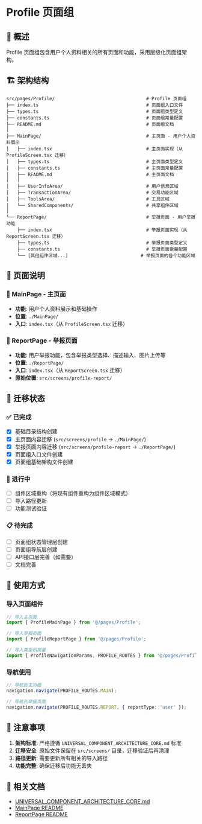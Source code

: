 # Profile 页面组

## 📖 概述

Profile 页面组包含用户个人资料相关的所有页面和功能，采用层级化页面组架构。

## 🏗️ 架构结构

```
src/pages/Profile/                                  # Profile 页面组
├── index.ts                                        # 页面组入口文件
├── types.ts                                        # 页面组类型定义
├── constants.ts                                    # 页面组常量配置
├── README.md                                       # 页面组文档
│
├── MainPage/                                       # 主页面 - 用户个人资料展示
│   ├── index.tsx                                   # 主页面实现（从 ProfileScreen.tsx 迁移）
│   ├── types.ts                                    # 主页面类型定义
│   ├── constants.ts                                # 主页面常量配置
│   ├── README.md                                   # 主页面文档
│   │
│   ├── UserInfoArea/                               # 用户信息区域
│   ├── TransactionArea/                            # 交易功能区域
│   ├── ToolsArea/                                  # 工具区域
│   └── SharedComponents/                           # 共享组件区域
│
└── ReportPage/                                     # 举报页面 - 用户举报功能
    ├── index.tsx                                   # 举报页面实现（从 ReportScreen.tsx 迁移）
    ├── types.ts                                    # 举报页面类型定义
    ├── constants.ts                                # 举报页面常量配置
    └── [其他组件区域...]                           # 举报页面的各个功能区域
```

## 🎯 页面说明

### 📱 MainPage - 主页面
- **功能**: 用户个人资料展示和基础操作
- **位置**: `./MainPage/`
- **入口**: `index.tsx`（从 `ProfileScreen.tsx` 迁移）

### 📝 ReportPage - 举报页面
- **功能**: 用户举报功能，包含举报类型选择、描述输入、图片上传等
- **位置**: `./ReportPage/`
- **入口**: `index.tsx`（从 `ReportScreen.tsx` 迁移）
- **原始位置**: `src/screens/profile-report/`

## 🔄 迁移状态

### ✅ 已完成
- [x] 基础目录结构创建
- [x] 主页面内容迁移 (`src/screens/profile` → `./MainPage/`)
- [x] 举报页面内容迁移 (`src/screens/profile-report` → `./ReportPage/`)
- [x] 页面组入口文件创建
- [x] 页面组基础架构文件创建

### 🔄 进行中
- [ ] 组件区域重构（将现有组件重构为组件区域模式）
- [ ] 导入路径更新
- [ ] 功能测试验证

### 📋 待完成
- [ ] 页面组状态管理层创建
- [ ] 页面组导航层创建
- [ ] API接口层完善（如需要）
- [ ] 文档完善

## 🚀 使用方式

### 导入页面组件
```typescript
// 导入主页面
import { ProfileMainPage } from '@/pages/Profile';

// 导入举报页面
import { ProfileReportPage } from '@/pages/Profile';

// 导入类型和常量
import { ProfileNavigationParams, PROFILE_ROUTES } from '@/pages/Profile';
```

### 导航使用
```typescript
// 导航到主页面
navigation.navigate(PROFILE_ROUTES.MAIN);

// 导航到举报页面
navigation.navigate(PROFILE_ROUTES.REPORT, { reportType: 'user' });
```

## 📝 注意事项

1. **架构标准**: 严格遵循 `UNIVERSAL_COMPONENT_ARCHITECTURE_CORE.md` 标准
2. **迁移安全**: 原始文件保留在 `src/screens/` 目录，迁移验证后再清理
3. **路径更新**: 需要更新所有相关的导入路径
4. **功能完整**: 确保迁移后功能无丢失

## 🔗 相关文档

- [UNIVERSAL_COMPONENT_ARCHITECTURE_CORE.md](../../.cursor/rules/UNIVERSAL_COMPONENT_ARCHITECTURE_CORE.md)
- [MainPage README](./MainPage/README.md)
- [ReportPage README](./ReportPage/README.md)
